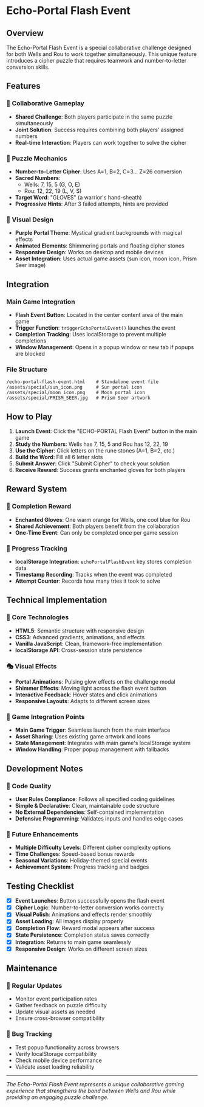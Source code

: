 # Echo-Portal Flash Event

## Overview
The Echo-Portal Flash Event is a special collaborative challenge designed for both Wells and Rou to work together simultaneously. This unique feature introduces a cipher puzzle that requires teamwork and number-to-letter conversion skills.

## Features

### 🔮 Collaborative Gameplay
- **Shared Challenge**: Both players participate in the same puzzle simultaneously
- **Joint Solution**: Success requires combining both players' assigned numbers
- **Real-time Interaction**: Players can work together to solve the cipher

### 🎯 Puzzle Mechanics
- **Number-to-Letter Cipher**: Uses A=1, B=2, C=3... Z=26 conversion
- **Sacred Numbers**: 
  - Wells: 7, 15, 5 (G, O, E)
  - Rou: 12, 22, 19 (L, V, S)
- **Target Word**: "GLOVES" (a warrior's hand-sheath)
- **Progressive Hints**: After 3 failed attempts, hints are provided

### 🎨 Visual Design
- **Purple Portal Theme**: Mystical gradient backgrounds with magical effects
- **Animated Elements**: Shimmering portals and floating cipher stones
- **Responsive Design**: Works on desktop and mobile devices
- **Asset Integration**: Uses actual game assets (sun icon, moon icon, Prism Seer image)

## Integration

### Main Game Integration
- **Flash Event Button**: Located in the center content area of the main game
- **Trigger Function**: `triggerEchoPortalEvent()` launches the event
- **Completion Tracking**: Uses localStorage to prevent multiple completions
- **Window Management**: Opens in a popup window or new tab if popups are blocked

### File Structure
```
/echo-portal-flash-event.html    # Standalone event file
/assets/special/sun_icon.png     # Sun portal icon
/assets/special/moon_icon.png    # Moon portal icon  
/assets/special/PRISM_SEER.jpg   # Prism Seer artwork
```

## How to Play

1. **Launch Event**: Click the "ECHO-PORTAL Flash Event" button in the main game
2. **Study the Numbers**: Wells has 7, 15, 5 and Rou has 12, 22, 19
3. **Use the Cipher**: Click letters on the rune stones (A=1, B=2, etc.)
4. **Build the Word**: Fill all 6 letter slots
5. **Submit Answer**: Click "Submit Cipher" to check your solution
6. **Receive Reward**: Success grants enchanted gloves for both players

## Reward System

### 🎁 Completion Reward
- **Enchanted Gloves**: One warm orange for Wells, one cool blue for Rou
- **Shared Achievement**: Both players benefit from the collaboration
- **One-Time Event**: Can only be completed once per game session

### 💾 Progress Tracking
- **localStorage Integration**: `echoPortalFlashEvent` key stores completion data
- **Timestamp Recording**: Tracks when the event was completed
- **Attempt Counter**: Records how many tries it took to solve

## Technical Implementation

### 🔧 Core Technologies
- **HTML5**: Semantic structure with responsive design
- **CSS3**: Advanced gradients, animations, and effects
- **Vanilla JavaScript**: Clean, framework-free implementation
- **localStorage API**: Cross-session state persistence

### 🎭 Visual Effects
- **Portal Animations**: Pulsing glow effects on the challenge modal
- **Shimmer Effects**: Moving light across the flash event button
- **Interactive Feedback**: Hover states and click animations
- **Responsive Layouts**: Adapts to different screen sizes

### 🔗 Game Integration Points
- **Main Game Trigger**: Seamless launch from the main interface
- **Asset Sharing**: Uses existing game artwork and icons
- **State Management**: Integrates with main game's localStorage system
- **Window Handling**: Proper popup management with fallbacks

## Development Notes

### 📝 Code Quality
- **User Rules Compliance**: Follows all specified coding guidelines
- **Simple & Declarative**: Clean, maintainable code structure
- **No External Dependencies**: Self-contained implementation
- **Defensive Programming**: Validates inputs and handles edge cases

### 🎯 Future Enhancements
- **Multiple Difficulty Levels**: Different cipher complexity options
- **Time Challenges**: Speed-based bonus rewards
- **Seasonal Variations**: Holiday-themed special events
- **Achievement System**: Progress tracking and badges

## Testing Checklist

- [x] **Event Launches**: Button successfully opens the flash event
- [x] **Cipher Logic**: Number-to-letter conversion works correctly
- [x] **Visual Polish**: Animations and effects render smoothly
- [x] **Asset Loading**: All images display properly
- [x] **Completion Flow**: Reward modal appears after success
- [x] **State Persistence**: Completion status saves correctly
- [x] **Integration**: Returns to main game seamlessly
- [x] **Responsive Design**: Works on different screen sizes

## Maintenance

### 🔄 Regular Updates
- Monitor event participation rates
- Gather feedback on puzzle difficulty
- Update visual assets as needed
- Ensure cross-browser compatibility

### 🐛 Bug Tracking
- Test popup functionality across browsers
- Verify localStorage compatibility
- Check mobile device performance
- Validate asset loading reliability

---

*The Echo-Portal Flash Event represents a unique collaborative gaming experience that strengthens the bond between Wells and Rou while providing an engaging puzzle challenge.* 
